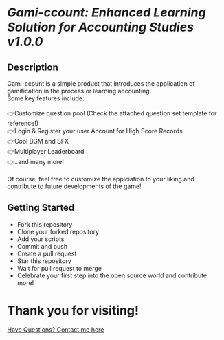 # *Gami-ccount: Enhanced Learning Solution for Accounting Studies v1.0.0*

## Description 
Gami-ccount is a simple product that introduces the application of gamification in the process or learning accounting.
<br>
Some key features include:
<br>
<br>
👉Customize question pool (Check the attached question set template for reference!) <br>
👉Login & Register your user Account for High Score Records <br>
👉Cool BGM and SFX <br>
👉Multiplayer Leaderboard <br>
👉..and many more! <br>
<br>
Of course, feel free to customize the applciation to your liking and contribute to future developments of the game!
<br>
## Getting Started
* Fork this repository
* Clone your forked repository
* Add your scripts
* Commit and push
* Create a pull request
* Star this repository
* Wait for pull request to merge
* Celebrate your first step into the open source world and contribute more!

# Thank you for visiting!

[Have Questions? Contact me here](https://twitter.com/ashes060800)
